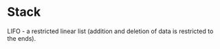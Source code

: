 # Stack

LIFO - a restricted linear list (addition and deletion of data is restricted to the ends).
